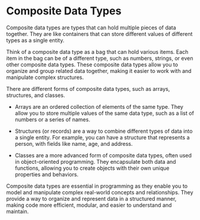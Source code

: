 # Composite Data Types

Composite data types are types that can hold multiple pieces of data together. They are like containers that can store different values of different types as a single entity.

Think of a composite data type as a bag that can hold various items. Each item in the bag can be of a different type, such as numbers, strings, or even other composite data types. These composite data types allow you to organize and group related data together, making it easier to work with and manipulate complex structures.

There are different forms of composite data types, such as arrays, structures, and classes.

- Arrays are an ordered collection of elements of the same type. They allow you to store multiple values of the same data type, such as a list of numbers or a series of names.

- Structures (or records) are a way to combine different types of data into a single entity. For example, you can have a structure that represents a person, with fields like name, age, and address.

- Classes are a more advanced form of composite data types, often used in object-oriented programming. They encapsulate both data and functions, allowing you to create objects with their own unique properties and behaviors.

Composite data types are essential in programming as they enable you to model and manipulate complex real-world concepts and relationships. They provide a way to organize and represent data in a structured manner, making code more efficient, modular, and easier to understand and maintain.

